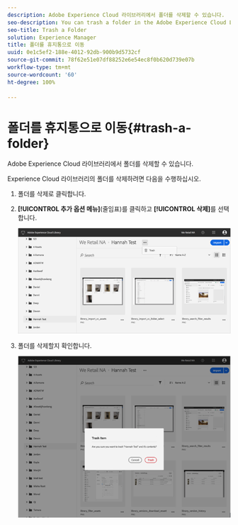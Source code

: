```yaml
---
description: Adobe Experience Cloud 라이브러리에서 폴더를 삭제할 수 있습니다.
seo-description: You can trash a folder in the Adobe Experience Cloud Library.
seo-title: Trash a Folder
solution: Experience Manager
title: 폴더를 휴지통으로 이동
uuid: 0e1c5ef2-188e-4012-92db-900b9d5732cf
source-git-commit: 78f62e51e07df88252e6e54ec8f0b620d739e07b
workflow-type: tm+mt
source-wordcount: '60'
ht-degree: 100%

---
```



# 폴더를 휴지통으로 이동{#trash-a-folder}

Adobe Experience Cloud 라이브러리에서 폴더를 삭제할 수 있습니다.

Experience Cloud 라이브러리의 폴더를 삭제하려면 다음을 수행하십시오.

1. 폴더를 삭제로 클릭합니다.
1. **[!UICONTROL 추가 옵션 메뉴]**(줄임표)를 클릭하고 **[!UICONTROL 삭제]**&#x200B;를 선택합니다.

   ![](assets/library_folder_trash.png)

1. 폴더를 삭제할지 확인합니다.

   ![](assets/library_folder_trash_confirm.png)

